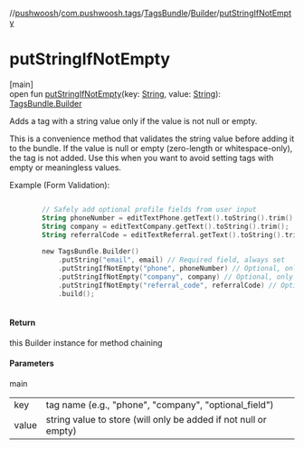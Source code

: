 //[pushwoosh](../../../../index.md)/[com.pushwoosh.tags](../../index.md)/[TagsBundle](../index.md)/[Builder](index.md)/[putStringIfNotEmpty](put-string-if-not-empty.md)

# putStringIfNotEmpty

[main]\
open fun [putStringIfNotEmpty](put-string-if-not-empty.md)(key: [String](https://developer.android.com/reference/kotlin/java/lang/String.html), value: [String](https://developer.android.com/reference/kotlin/java/lang/String.html)): [TagsBundle.Builder](index.md)

Adds a tag with a string value only if the value is not null or empty. 

 This is a convenience method that validates the string value before adding it to the bundle. If the value is null or empty (zero-length or whitespace-only), the tag is not added. Use this when you want to avoid setting tags with empty or meaningless values. 

Example (Form Validation):

```kotlin

		// Safely add optional profile fields from user input
		String phoneNumber = editTextPhone.getText().toString().trim();
		String company = editTextCompany.getText().toString().trim();
		String referralCode = editTextReferral.getText().toString().trim();
		
		new TagsBundle.Builder()
		    .putString("email", email) // Required field, always set
		    .putStringIfNotEmpty("phone", phoneNumber) // Optional, only if provided
		    .putStringIfNotEmpty("company", company) // Optional, only if provided
		    .putStringIfNotEmpty("referral_code", referralCode) // Optional, only if provided
		    .build();
		
```

#### Return

this Builder instance for method chaining

#### Parameters

main

| | |
|---|---|
| key | tag name (e.g., &quot;phone&quot;, &quot;company&quot;, &quot;optional_field&quot;) |
| value | string value to store (will only be added if not null or empty) |
